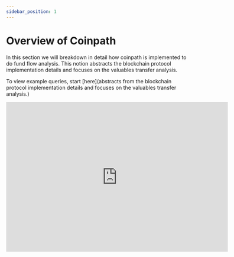 ```yaml
---
sidebar_position: 1
---
```



# Overview of Coinpath

In this section we will breakdown in detail how coinpath is implemented to do fund flow analysis. This notion abstracts the blockchain protocol implementation details and focuses on the valuables transfer analysis.


To view example queries, start [here](abstracts from the blockchain protocol implementation details and focuses on the valuables transfer analysis.)

<iframe  width="600"  height="405"  src="https://www.youtube.com/embed/uojWLq8PbMc"  frameborder="0"  allowfullscreen></iframe>